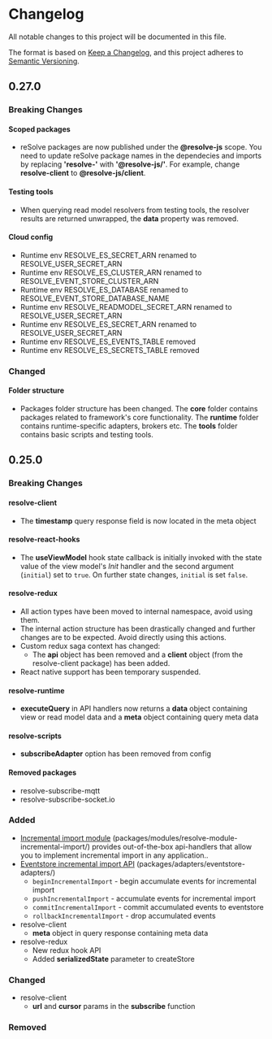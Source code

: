 # Changelog

All notable changes to this project will be documented in this file.

The format is based on [Keep a Changelog](https://keepachangelog.com/en/1.0.0/),
and this project adheres to [Semantic Versioning](https://semver.org/spec/v2.0.0.html).

## 0.27.0

### Breaking Changes

#### Scoped packages

- reSolve packages are now published under the **@resolve-js** scope. You need to update reSolve package names in the dependecies and imports by replacing **'resolve-'** with **'@resolve-js/'**. For example, change **resolve-client** to **@resolve-js/client**.

#### Testing tools

- When querying read model resolvers from testing tools, the resolver results are returned unwrapped, the **data** property was removed.

#### Cloud config

- Runtime env RESOLVE_ES_SECRET_ARN renamed to RESOLVE_USER_SECRET_ARN
- Runtime env RESOLVE_ES_CLUSTER_ARN renamed to RESOLVE_EVENT_STORE_CLUSTER_ARN
- Runtime env RESOLVE_ES_DATABASE renamed to RESOLVE_EVENT_STORE_DATABASE_NAME
- Runtime env RESOLVE_READMODEL_SECRET_ARN renamed to RESOLVE_USER_SECRET_ARN
- Runtime env RESOLVE_ES_SECRET_ARN renamed to RESOLVE_USER_SECRET_ARN
- Runtime env RESOLVE_ES_EVENTS_TABLE removed
- Runtime env RESOLVE_ES_SECRETS_TABLE removed

### Changed

#### Folder structure

- Packages folder structure has been changed. The **core** folder contains packages related to framework's core functionality. The **runtime** folder contains runtime-specific adapters, brokers etc. The **tools** folder contains basic scripts and testing tools.

## 0.25.0

### Breaking Changes

#### resolve-client

- The **timestamp** query response field is now located in the meta object

#### resolve-react-hooks

- The **useViewModel** hook state callback is initially invoked with the state value of the view model's _Init_ handler and the second argument (`initial`) set to `true`. On further state changes, `initial` is set `false`.

#### resolve-redux

- All action types have been moved to internal namespace, avoid using them.
- The internal action structure has been drastically changed and further changes are to be expected. Avoid directly using this actions.
- Custom redux saga context has changed:
  - The **api** object has been removed and a **client** object (from the resolve-client package) has been added.
- React native support has been temporary suspended.

#### resolve-runtime

- **executeQuery** in API handlers now returns a **data** object containing view or read model data and a **meta** object containing query meta data

#### resolve-scripts

- **subscribeAdapter** option has been removed from config

#### Removed packages

- resolve-subscribe-mqtt
- resolve-subscribe-socket.io

### Added

- [Incremental import module](packages/modules/resolve-module-incremental-import/) (packages/modules/resolve-module-incremental-import/) provides out-of-the-box api-handlers that allow you to implement incremental import in any application..
- [Eventstore incremental import API](packages/runtime/adapters/eventstore-adapters/) (packages/adapters/eventstore-adapters/)
  - `beginIncrementalImport` - begin accumulate events for incremental import
  - `pushIncrementalImport` - accumulate events for incremental import
  - `commitIncrementalImport` - commit accumulated events to eventstore
  - `rollbackIncrementalImport` - drop accumulated events
- resolve-client
  - **meta** object in query response containing meta data
- resolve-redux
  - New redux hook API
  - Added **serializedState** parameter to createStore

### Changed

- resolve-client
  - **url** and **cursor** params in the **subscribe** function

### Removed
